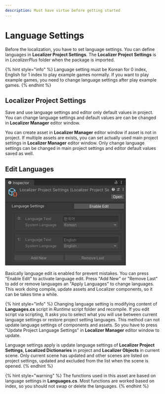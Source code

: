 ```yaml
---
description: Must have virtue before getting started
---
```


# Language Settings

Before the localization, you have to set language settings. You can define languages in **Localizer Project Settings**. The **Localizer Project Settings** is in _LocalizerPlus_ folder when the package is imported.

{% hint style="info" %}
Language setting must be Korean for 0 index, English for 1 index to play example games normally. If you want to play example games, you need to change language settings after play example games.
{% endhint %}

## Localizer Project Settings

Save and use language settings and editor only default values in project. You can change language settings and default values are can be changed in **Localizer Manager** editor window.

You can create asset in **Localizer Manager** editor window if asset is not in project. If multiple assets are exists, you can set actually used main project settings in **Localizer Manager** editor window. Only change language settings can be changed in main project settings and editor default values saved as well.

## Edit Languages

![](../.gitbook/assets/language_settings_projectsettings.png)

Basically language edit is enabled for prevent mistakes. You can press "Enable Edit" to activate language edit. Press "Add New" or "Remove Last" to add or remove languages an "Apply Languages" to change languages. This work doing compile, update assets and Localizer components, so it can be takes time a while.

{% hint style="info" %}
Changing language setting is modifying content of **Languages.cs** script in _Runtime_ script folder and recompile. If you edit script via scripting, It asks you to select what you will use between current language settings or restore project setting languages. This method can not update language settings of components and assets. So you have to press "Update Project Language Settings" in **Localizer Manager** editor window to update.

Language settings apply is update language settings of **Localizer Project Settings**, **Localized Dictionaries** in project and **Localizer Objects** in current scene. Only current scene has updated and other scenes are listed on project settings, updated and excluded from the list when the scene is opened.
{% endhint %}

{% hint style="warning" %}
The functions used in this asset are based on language settings in **Languages.cs**. Most functions are worked based on index, so you should not swap or delete the languages.
{% endhint %}

